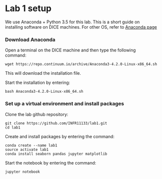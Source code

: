 # Lab 1 setup

We use Anaconda + Python 3.5 for this lab. This is a short guide on installing software on DICE machines. For other OS, refer to [Anaconda page](https://www.continuum.io/downloads)

### Download Anaconda
Open a terminal on the DICE machine and then type the following command:
```
wget https://repo.continuum.io/archive/Anaconda3-4.2.0-Linux-x86_64.sh
```
This will download the installation file.

Start the installation by entering:

```
bash Anaconda3-4.2.0-Linux-x86_64.sh
```

### Set up a virtual environment and install packages
Clone the lab github repository:
```
git clone https://github.com/INFR11133/lab1.git
cd lab1
```

Create and install packages by entering the command:
```
conda create --name lab1
source activate lab1
conda install seaborn pandas jupyter matplotlib  
```

Start the notebook by entering the command:
```
jupyter notebook
```
